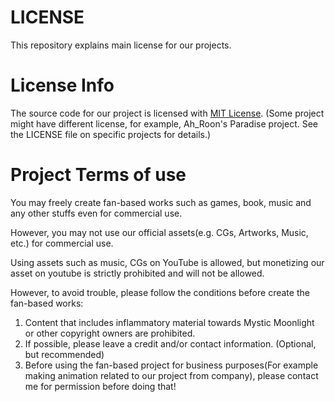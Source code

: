 # LICENSE
This repository explains main license for our projects.

# License Info
The source code for our project is licensed with [MIT License](https://opensource.org/licenses/MIT). (Some project might have different license, for example, Ah_Roon's Paradise project. See the LICENSE file on specific projects for details.)

# Project Terms of use
You may freely create fan-based works such as games, book, music and any other stuffs even for commercial use.

However, you may not use our official assets(e.g. CGs, Artworks, Music, etc.) for commercial use. 

Using assets such as music, CGs on YouTube is allowed, but monetizing our asset on youtube is strictly prohibited and will not be allowed.

However, to avoid trouble, please follow the conditions before create the fan-based works:

1. Content that includes inflammatory material towards Mystic Moonlight or other copyright owners are prohibited.
2. If possible, please leave a credit and/or contact information. (Optional, but recommended)
3. Before using the fan-based project for business purposes(For example making animation related to our project from company), please contact me for permission before doing that!
